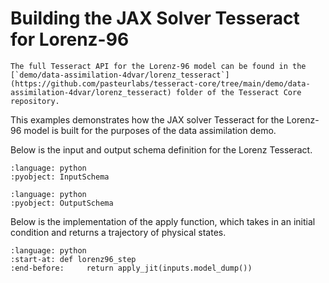 # Building the JAX Solver Tesseract for Lorenz-96

```{seealso}
The full Tesseract API for the Lorenz-96 model can be found in the [`demo/data-assimilation-4dvar/lorenz_tesseract`](https://github.com/pasteurlabs/tesseract-core/tree/main/demo/data-assimilation-4dvar/lorenz_tesseract) folder of the Tesseract Core repository.
```

This examples demonstrates how the JAX solver Tesseract for the Lorenz-96 model is built for the purposes of the data assimilation demo.

Below is the input and output schema definition for the Lorenz Tesseract.

```{literalinclude} ../../../demo/data-assimilation-4dvar/lorenz_tesseract/tesseract_api.py
:language: python
:pyobject: InputSchema
```

```{literalinclude} ../../../demo/data-assimilation-4dvar/lorenz_tesseract/tesseract_api.py
:language: python
:pyobject: OutputSchema
```

Below is the implementation of the apply function, which takes in an initial condition and returns a trajectory of physical states.

```{literalinclude} ../../../demo/data-assimilation-4dvar/lorenz_tesseract/tesseract_api.py
:language: python
:start-at: def lorenz96_step
:end-before:     return apply_jit(inputs.model_dump())
```
